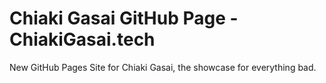 # Chiaki Gasai GitHub Page - ChiakiGasai.tech
New GitHub Pages Site for Chiaki Gasai, the showcase for everything bad.